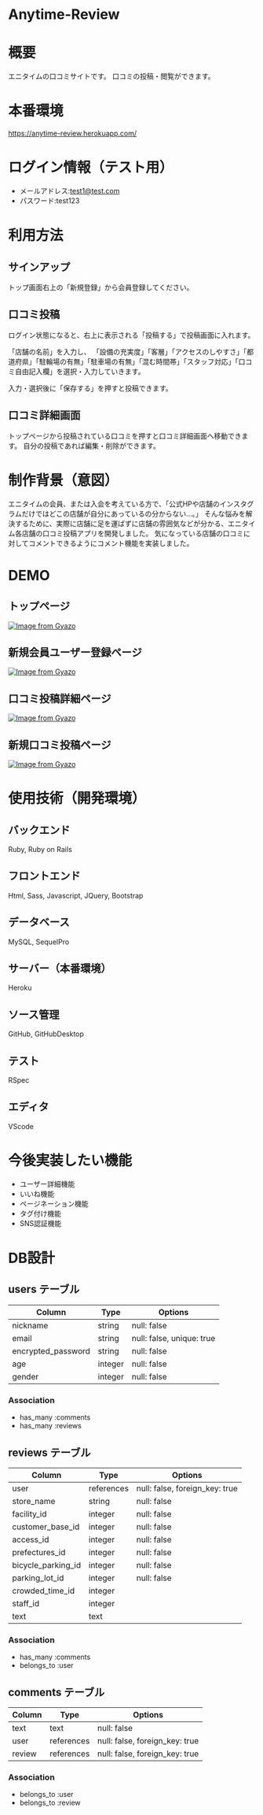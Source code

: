 # Anytime-Review

# 概要
エニタイムの口コミサイトです。
口コミの投稿・閲覧ができます。

# 本番環境
https://anytime-review.herokuapp.com/

# ログイン情報（テスト用）
* メールアドレス:test1@test.com
* パスワード:test123

# 利用方法
## サインアップ
トップ画面右上の「新規登録」から会員登録してください。

## 口コミ投稿
ログイン状態になると、右上に表示される「投稿する」で投稿画面に入れます。

「店舗の名前」を入力し、
「設備の充実度」「客層」「アクセスのしやすさ」「都道府県」「駐輪場の有無」「駐車場の有無」「混む時間帯」「スタッフ対応」「口コミ自由記入欄」を選択・入力していきます。

入力・選択後に「保存する」を押すと投稿できます。

## 口コミ詳細画面
トップページから投稿されている口コミを押すと口コミ詳細画面へ移動できます。
自分の投稿であれば編集・削除ができます。

# 制作背景（意図）
エニタイムの会員、または入会を考えている方で、「公式HPや店舗のインスタグラムだけではどこの店舗が自分にあっているの分からない…。」
そんな悩みを解決するために、実際に店舗に足を運ばずに店舗の雰囲気などが分かる、エニタイム各店舗の口コミ投稿アプリを開発しました。
気になっている店舗の口コミに対してコメントできるようにコメント機能を実装しました。

# DEMO
## トップページ
[![Image from Gyazo](https://i.gyazo.com/2128b940d5dec89edd2b7def80452a8b.gif)](https://gyazo.com/2128b940d5dec89edd2b7def80452a8b)

## 新規会員ユーザー登録ページ
[![Image from Gyazo](https://i.gyazo.com/d46fc93dfb0a9744dd31fe0077c592e7.png)](https://gyazo.com/d46fc93dfb0a9744dd31fe0077c592e7)

## 口コミ投稿詳細ページ
[![Image from Gyazo](https://i.gyazo.com/907bd40e12204fb3a3b723e8577727d2.gif)](https://gyazo.com/907bd40e12204fb3a3b723e8577727d2)

## 新規口コミ投稿ページ
[![Image from Gyazo](https://i.gyazo.com/c06d03fea7a8226046a9b1c2aaa41a0a.gif)](https://gyazo.com/c06d03fea7a8226046a9b1c2aaa41a0a)

# 使用技術（開発環境）
## バックエンド
Ruby, Ruby on Rails
## フロントエンド
Html, Sass, Javascript, JQuery, Bootstrap
## データベース
MySQL, SequelPro
## サーバー（本番環境）
Heroku
## ソース管理
GitHub, GitHubDesktop
## テスト
RSpec
## エディタ
VScode

# 今後実装したい機能
* ユーザー詳細機能
* いいね機能
* ページネーション機能
* タグ付け機能
* SNS認証機能

# DB設計

## users テーブル

| Column             | Type    | Options                   |
| ------------------ | ------- | ------------------------- |
| nickname           | string  | null: false               |
| email              | string  | null: false, unique: true |
| encrypted_password | string  | null: false               |
| age                | integer | null: false               |
| gender             | integer | null: false               |

### Association

- has_many :comments
- has_many :reviews

## reviews テーブル

| Column             | Type       | Options                        |
| ------------------ | ---------- | ------------------------------ |
| user               | references | null: false, foreign_key: true |
| store_name         | string     | null: false                    |
| facility_id        | integer    | null: false                    |
| customer_base_id   | integer    | null: false                    |
| access_id          | integer    | null: false                    |
| prefectures_id     | integer    | null: false                    |
| bicycle_parking_id | integer    | null: false                    |
| parking_lot_id     | integer    | null: false                    |
| crowded_time_id    | integer    |                                |
| staff_id           | integer    |                                |
| text               | text       |                                |

### Association

- has_many :comments
- belongs_to :user

## comments テーブル

| Column    | Type       | Options                        |
| --------- | ---------- | ------------------------------ |
| text      | text       | null: false                    |
| user      | references | null: false, foreign_key: true |
| review    | references | null: false, foreign_key: true |

### Association

- belongs_to :user
- belongs_to :review
